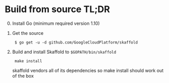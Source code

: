 # Build from source TL;DR

0. Install Go (minimum required version 1.10)

1. Get the source 

        $ go get -u -d github.com/GoogleCloudPlatform/skaffold
    
1. Build and install Skaffold to `$GOPATH/bin/skaffold`

        make install 

    skaffold vendors all of its dependencies so make install should work out of the box

